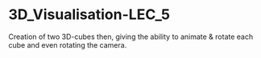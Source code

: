 # 3D_Visualisation-LEC_5
Creation of two 3D-cubes then, giving the ability to animate &amp; rotate each cube and even rotating the camera.
